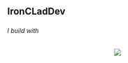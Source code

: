 ###
  <h2> IronCLadDev </h2>


###

<h6 align="left">I build with</h6>

###

<p align="center">
  <a href="https://skillicons.dev">
    <img src="https://skillicons.dev/icons?i=git,kubernetes,docker,c,vim" />
  </a>
</p>

###
